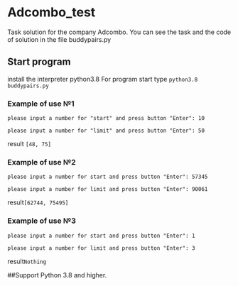 # Adcombo_test
Task solution for the company Adcombo.
You can see the task and the code of solution in the file buddypairs.py

## Start program
install the interpreter python3.8
For program start type `python3.8 buddypairs.py`

### Example of use №1
`please input a number for "start" and press button "Enter": 10`

`please input a number for "limit" and press button "Enter": 50`

result `[48, 75]`

### Example of use №2
`please input a number for start and press button "Enter": 57345`

`please input a number for limit and press button "Enter": 90061`

result`[62744, 75495]`

### Example of use №3
`please input a number for start and press button "Enter": 1`

`please input a number for limit and press button "Enter": 3`

result`Nothing`

##Support
Python 3.8 and higher.



